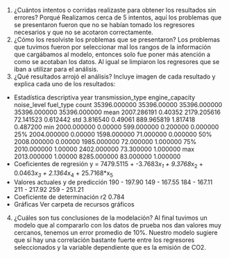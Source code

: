 1. ¿Cuántos intentos o corridas realizaste para obtener los resultados sin errores? Porqué
   Realizamos cerca de 5 intentos, aquí los problemas que se presentaron fueron que no se habían tomado
   los regresores necesarios y que no se acotaron correctamente.
2. ¿Cómo los resolviste los problemas que se presentaron?
  Los problemas que tuvimos fueron por seleccionar mal los rangos de la información que cargábamos al modelo,
  entonces solo fue poner más atención a como se acotaban los datos. Al igual se limpiaron los regresores que se
  iban a utilizar para el análisis.
3. ¿Qué resultados arrojó el análisis? Incluye imagen de cada resultado y explica cada uno de los resultados:
  - Estadística descriptiva
           year                transmission_type  engine_capacity   noise_level     fuel_type
    count  35396.000000        35396.00000        35396.000000      35396.000000    35396.000000
    mean    2007.286191            0.40352        2179.205616       72.141523       0.612442
    std        3.816540            0.49061        889.965819        1.817418        0.487200
    min     2000.000000            0.00000        599.000000        0.200000        0.000000
    25%     2004.000000            0.00000        1598.000000       71.000000       0.000000
    50%     2008.000000            0.00000        1985.000000       72.000000       1.000000
    75%     2010.000000            1.00000        2402.000000       73.300000       1.000000
    max     2013.000000            1.00000        8285.000000       83.000000       1.000000
  - Coeficientes de regresión
      y = 7479.5115 + -3.7683*x<sub>1</sub> + 9.3768*x<sub>2</sub> + 0.0463*x<sub>3</sub> + 2.1364*x<sub>4</sub> + 25.7168*x<sub>5</sub>
  - Valores actuales y de predicción
      190 - 197.90
      149 - 167.55
      184 - 167.11
      211 - 217.92
      259 - 251.21
  - Coeficiente de determinación r2
      0.784
  - Gráficas
      Ver carpeta de recursos gráficos
4. ¿Cuáles son tus conclusiones de la modelación?
    Al final tuvimos un modelo que al compararlo con los datos de prueba nos dan valores
    muy cercanos, tenemos un error promedio de 10%. Nuestro modelo sugiere que sí hay una 
    correlación bastante fuerte entre los regresores seleccionados y la variable dependiente
    que es la emisión de CO2.

